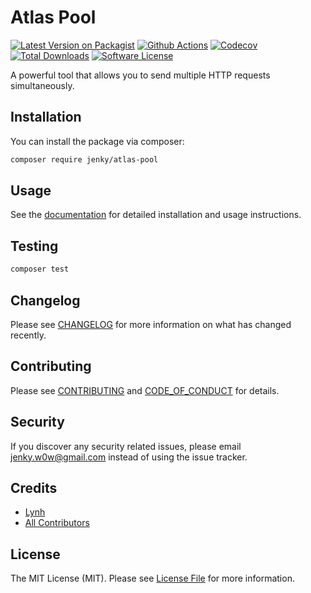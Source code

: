 
# Atlas Pool

[![Latest Version on Packagist][ico-version]][link-packagist]
[![Github Actions][ico-gh-actions]][link-gh-actions]
[![Codecov][ico-codecov]][link-codecov]
[![Total Downloads][ico-downloads]][link-downloads]
[![Software License][ico-license]](LICENSE.md)

A powerful tool that allows you to send multiple HTTP requests simultaneously.

## Installation

You can install the package via composer:

```bash
composer require jenky/atlas-pool
```

## Usage

See the [documentation](https://jenky.github.io/atlas) for detailed installation and usage instructions.

## Testing

```bash
composer test
```

## Changelog

Please see [CHANGELOG](CHANGELOG.md) for more information on what has changed recently.

## Contributing

Please see [CONTRIBUTING](CONTRIBUTING.md) and [CODE_OF_CONDUCT](CODE_OF_CONDUCT.md) for details.

## Security

If you discover any security related issues, please email jenky.w0w@gmail.com instead of using the issue tracker.

## Credits

- [Lynh](https://github.com/jenky)
- [All Contributors](../../contributors)

## License

The MIT License (MIT). Please see [License File](LICENSE.md) for more information.

[ico-version]: https://img.shields.io/packagist/v/jenky/atlas-pool.svg?style=for-the-badge
[ico-license]: https://img.shields.io/badge/license-MIT-brightgreen.svg?style=for-the-badge
[ico-travis]: https://img.shields.io/travis/jenky/atlas-pool/master.svg?style=for-the-badge
[ico-scrutinizer]: https://img.shields.io/scrutinizer/coverage/g/jenky/atlas-pool.svg?style=for-the-badge
[ico-code-quality]: https://img.shields.io/scrutinizer/g/jenky/atlas-pool.svg?style=for-the-badge
[ico-gh-actions]: https://img.shields.io/github/actions/workflow/status/jenky/atlas-pool/testing.yml?branch=main&label=actions&logo=github&style=for-the-badge
[ico-codecov]: https://img.shields.io/codecov/c/github/jenky/atlas-pool?logo=codecov&style=for-the-badge
[ico-downloads]: https://img.shields.io/packagist/dt/jenky/atlas-pool.svg?style=for-the-badge

[link-packagist]: https://packagist.org/packages/jenky/atlas-pool
[link-travis]: https://travis-ci.org/jenky/atlas-pool
[link-scrutinizer]: https://scrutinizer-ci.com/g/jenky/atlas-pool/code-structure
[link-code-quality]: https://scrutinizer-ci.com/g/jenky/atlas-pool
[link-gh-actions]: https://github.com/jenky/jenky/atlas-pool
[link-codecov]: https://codecov.io/gh/jenky/atlas-pool
[link-downloads]: https://packagist.org/packages/jenky/atlas-pool

